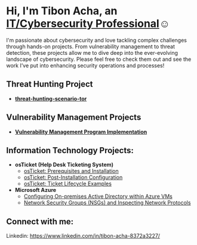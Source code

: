 <h1>Hi, I'm Tibon Acha, an <a href="https://www.linkedin.com/in/tibon-acha-8372a3227/">IT/Cybersecurity Professional</a>☺</h1>

I'm passionate about cybersecurity and love tackling complex challenges through hands-on projects. From vulnerability management to threat detection, these projects allow me to dive deep into the ever-evolving landscape of cybersecurity. Please feel free to check them out and see the work I’ve put into enhancing security operations and processes!

## Threat Hunting Project

- **[threat-hunting-scenario-tor](https://github.com/Tacha8/threat-hunting-scenario-tor-)**

## Vulnerability Management Projects

- **[Vulnerability Management Program Implementation](https://github.com/Tacha8/vulnerability-management-program-)**

<h2> Information Technology Projects:</h2>

- <b>osTicket (Help Desk Ticketing System)</b>
  - [osTicket: Prerequisites and Installation](https://github.com/Tacha8/osticket-prereqs)
  - [osTicket: Post-Installation Configuration](https://github.com/Tacha8/post-install-config)
  - [osTicket: Ticket Lifecycle Examples](https://github.com/Tacha8/ticket-lifecycle)
- <b>Microsoft Azure</b>
  - [Configuring On-premises Active Directory within Azure VMs](https://github.com/Tacha8/configure-ad)
  - [Network Security Groups (NSGs) and Inspecting Network Protocols](https://github.com/Tacha8/azure-network-protocols)

<h2> Connect with me:</h2>

Linkedin: https://www.linkedin.com/in/tibon-acha-8372a3227/
<!--
**Tacha8/Tacha8** is a ✨ _special_ ✨ repository because its `README.md` (this file) appears on your GitHub profile.

Here are some ideas to get you started:

- 🔭 I’m currently working on ...
- 🌱 I’m currently learning ...
- 👯 I’m looking to collaborate on ...
- 🤔 I’m looking for help with ...
- 💬 Ask me about ...
- 📫 How to reach me: ...
- 😄 Pronouns: ...
- ⚡ Fun fact: ...
-->
